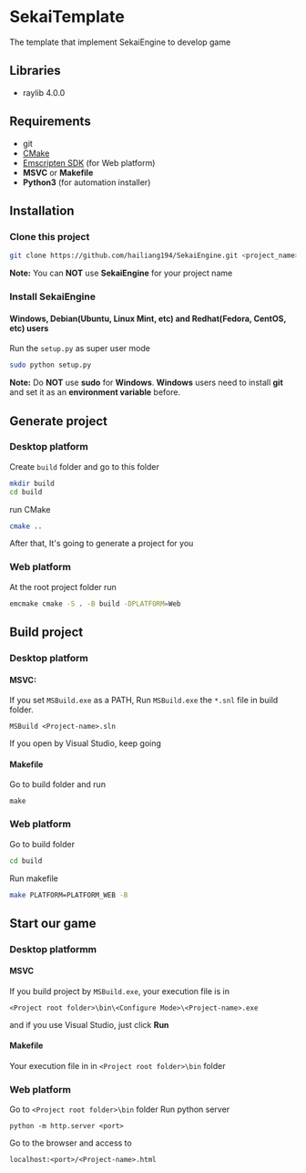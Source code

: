 # SekaiTemplate
The template that implement SekaiEngine to develop game

## Libraries
* raylib 4.0.0

## Requirements
* git
* [CMake](https://cmake.org/download/)
* [Emscripten SDK](https://emscripten.org/docs/getting_started/downloads.html) (for Web platform)
* **MSVC** or **Makefile**
* **Python3** (for automation installer)

## Installation
### Clone this project
``` bash
git clone https://github.com/hailiang194/SekaiEngine.git <project_name>
```
**Note:** You can **NOT** use **SekaiEngine** for your project name

### Install SekaiEngine
#### Windows, Debian(Ubuntu, Linux Mint, etc) and Redhat(Fedora, CentOS, etc) users
Run the ```setup.py``` as super user mode
``` bash
sudo python setup.py
```
**Note:** Do **NOT** use **sudo** for **Windows**. **Windows** users need to install **git** and set it as an **environment variable** before. 

## Generate project
### Desktop platform
Create ```build``` folder and go to this folder 
``` bash
mkdir build
cd build
```
run CMake
``` bash
cmake ..
```
After that, It's going to generate a project for you
### Web platform
At the root project folder run
``` bash
emcmake cmake -S . -B build -DPLATFORM=Web
```
## Build project
### Desktop platform
#### **MSVC:**
If you set ```MSBuild.exe``` as a PATH, Run ```MSBuild.exe``` the ```*.snl``` file in build folder.
```
MSBuild <Project-name>.sln
```
If you open by Visual Studio, keep going

#### **Makefile**

Go to build folder and run
```
make
```
### Web platform
Go to build folder
``` bash
cd build
```
Run makefile
``` bash
make PLATFORM=PLATFORM_WEB -B
```
## Start our game
### Desktop platformm
#### **MSVC**
If you build project by ```MSBuild.exe```, your execution file is in
```
<Project root folder>\bin\<Configure Mode>\<Project-name>.exe
```
and if you use Visual Studio, just click **Run**
#### **Makefile**
Your execution file in in ```<Project root folder>\bin``` folder
### Web platform
Go to ```<Project root folder>\bin``` folder
Run python server
```
python -m http.server <port>
```
Go to the browser and access to
```
localhost:<port>/<Project-name>.html
```